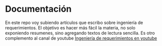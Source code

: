 # Documentación
En este repo voy subiendo artículos que escribo sobre ingeniería de requerimientos.
El objetivo es hacer más fácil la materia, no solo exponiendo resumenes, sino agregando textos de lectura sencilla.
Es otro complemento al canal de youtube [Ingeniería de requerimientos en youtube](https://www.youtube.com/@santamarinafederico)

